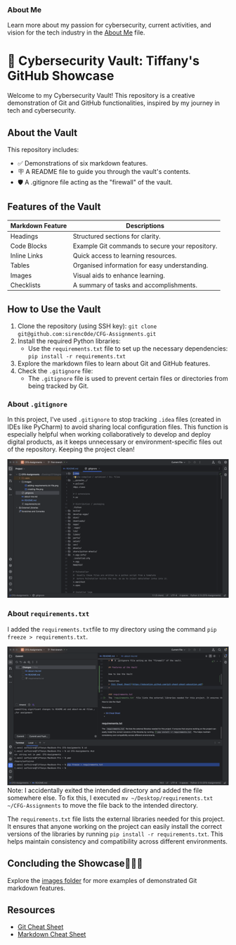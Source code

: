 ### About Me
Learn more about my passion for cybersecurity, current activities, and vision for the tech industry in the [About Me](about-me.md) file.
# 🔐 **Cybersecurity Vault: Tiffany's GitHub Showcase**
Welcome to my Cybersecurity Vault! This repository is a creative demonstration of Git and GitHub functionalities, inspired by my journey in tech and cybersecurity.

## About the Vault
This repository includes:
* ✅ Demonstrations of six markdown features.
* 🪧 A README file to guide you through the vault's contents. 
* 🛡️ A .gitignore file acting as the "firewall" of the vault. 

## Features of the Vault

| **Markdown Feature** | **Descriptions**                                |
|----------------------|-------------------------------------------------|
| Headings             | Structured sections for clarity.                |
| Code Blocks          | Example Git commands to secure your repository. |
| Inline Links         | Quick access to learning resources.             |
| Tables               | Organised information for easy understanding.   |
| Images               | Visual aids to enhance learning.                |
| Checklists           | A summary of tasks and accomplishments.         |

## How to Use the Vault
1. Clone the repository (using SSH key):
`git clone git@github.com:sirenc0de/CFG-Assignments.git`
2. Install the required Python libraries:
   * Use the `requirements.txt` file to set up the necessary dependencies: `pip install -r requirements.txt`
3. Explore the markdown files to learn about Git and GitHub features.
4. Check the `.gitignore` file:
   * The `.gitignore` file is used to prevent certain files or directories from being tracked by Git.

### About `.gitignore`
In this project, I've used `.gitignore` to stop tracking `.idea` files (created in IDEs like PyCharm) to avoid sharing local configuration files. This function is especially helpful when working collaboratively to develop and deploy digital products, as it keeps unnecessary or environment-specific files out of the repository. Keeping the project clean!

![gitignore-file.png](git-demo-images/gitignore-file.png)

### About `requirements.txt`
I added the `requirements.txt`file to my directory using the command `pip freeze > requirements.txt`.

![sc-reqs.txt.png](git-demo-images/adding-requirements.txt-file.png)
Note: I accidentally exited the intended directory and added the file somewhere else. To fix this, I executed `mv ~/Desktop/requirements.txt ~/CFG-Assignments` to move the file back to the intended directory.

The `requirements.txt` file lists the external libraries needed for this project. It ensures that anyone working on the project can easily install the correct versions of the libraries by running `pip install -r requirements.txt`. This helps maintain consistency and compatibility across different environments.

## Concluding the Showcase🧚🏾‍♀️
Explore the [images folder](git-demo-images) for more examples of demonstrated Git markdown features.

## Resources
* [Git Cheat Sheet](https://education.github.com/git-cheat-sheet-education.pdf)
* [Markdown Cheat Sheet](https://github.com/adam-p/markdown-here/wiki/Markdown-Cheatsheet)




